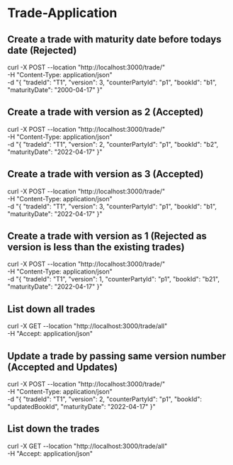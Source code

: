 # Trade-Application

## Create a trade with maturity date before todays date (Rejected)
curl -X POST --location "http://localhost:3000/trade/" \
    -H "Content-Type: application/json" \
    -d "{
          \"tradeId\": \"T1\",
          \"version\": 3,
          \"counterPartyId\": \"p1\",
          \"bookId\": \"b1\",
          \"maturityDate\": \"2000-04-17\"
        }"
        
        
## Create a trade with version as 2 (Accepted)
curl -X POST --location "http://localhost:3000/trade/" \
    -H "Content-Type: application/json" \
    -d "{
        \"tradeId\": \"T1\",
        \"version\": 2,
        \"counterPartyId\": \"p1\",
        \"bookId\": \"b2\",
        \"maturityDate\": \"2022-04-17\"
        }"


## Create a trade with version as 3 (Accepted)
curl -X POST --location "http://localhost:3000/trade/" \
    -H "Content-Type: application/json" \
    -d "{
          \"tradeId\": \"T1\",
          \"version\": 3,
          \"counterPartyId\": \"p1\",
          \"bookId\": \"b1\",
          \"maturityDate\": \"2022-04-17\"
        }"


## Create a trade with version as 1 (Rejected as version is less than the existing trades)
curl -X POST --location "http://localhost:3000/trade/" \
    -H "Content-Type: application/json" \
    -d "{
          \"tradeId\": \"T1\",
          \"version\": 1,
          \"counterPartyId\": \"p1\",
          \"bookId\": \"b21\",
          \"maturityDate\": \"2022-04-17\"
        }"

## List down all trades
curl -X GET --location "http://localhost:3000/trade/all" \
    -H "Accept: application/json"

## Update a trade by passing same version number (Accepted and Updates)
curl -X POST --location "http://localhost:3000/trade/" \
    -H "Content-Type: application/json" \
    -d "{
        \"tradeId\": \"T1\",
        \"version\": 2,
        \"counterPartyId\": \"p1\",
        \"bookId\": \"updatedBookId\",
        \"maturityDate\": \"2022-04-17\"
        }"

## List down the trades
curl -X GET --location "http://localhost:3000/trade/all" \
    -H "Accept: application/json"

